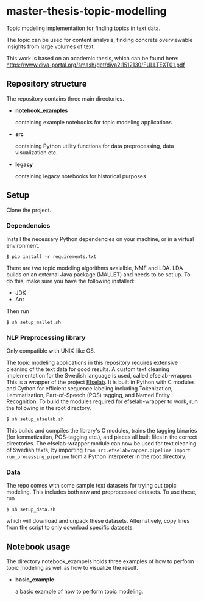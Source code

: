 # master-thesis-topic-modelling
Topic modeling implementation for finding topics in text data.

The topic can be used for content analysis, finding concrete overviewable insights from large volumes of text.

This work is based on an academic thesis, which can be found here: https://www.diva-portal.org/smash/get/diva2:1512130/FULLTEXT01.pdf

## Repository structure

The repository contains three main directories.
- **notebook_examples**
  
  containing example notebooks for topic modeling applications
- **src**
  
  containing Python utility functions for data preprocessing, data visualization etc.
- **legacy**
  
  containing legacy notebooks for historical purposes

## Setup

Clone the project.

### Dependencies

Install the necessary Python dependencies on your machine, or in a virtual environment.

`$ pip install -r requirements.txt`

There are two topic modeling algorithms avaialble, NMF and LDA. LDA builds on an external Java package (MALLET) and needs to be set up. To do this, make sure you have the following installed:

- JDK
- Ant

Then run

`$ sh setup_mallet.sh`

### NLP Preprocessing library

Only compatible with UNIX-like OS.

The topic modeling applications in this repository requires extensive cleaning of the text data for good results. A custom text cleaning implementation for the Swedish language is used, called efselab-wrapper. This is a wrapper of the project [Efselab](https://github.com/robertostling/efselab). It is built in Python with C modules and Cython for efficient sequence labeling including Tokenization, Lemmatization, Part-of-Speech (POS) tagging, and Named Entity Recognition. To build the modules required for efselab-wrapper to work, run the following in the root directory.

`$ sh setup_efselab.sh`

This builds and compiles the library's C modules, trains the tagging binaries (for lemmatization, POS-tagging etc.), and places all built files in the correct directories. The efselab-wrapper module can now be used for text cleaning of Swedish texts, by importing `from src.efselabwrapper.pipeline import run_processing_pipeline` from a Python interpreter in the root directory.

### Data

The repo comes with some sample text datasets for trying out topic modeling. This includes both raw and preprocessed datasets. To use these, run 

`$ sh setup_data.sh`

which will download and unpack these datasets. Alternatively, copy lines from the script to only download specific datasets.

## Notebook usage

The directory notebook_exampels holds three examples of how to perform topic modeling as well as how to visualize the result.

- **basic_example**

  a basic example of how to perform topic modeling.
